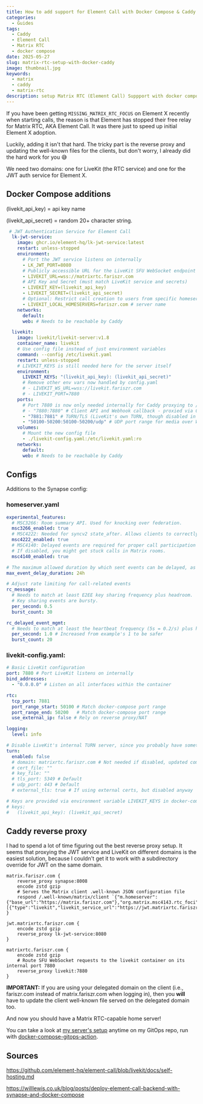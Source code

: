 ```yaml
---
title: How to add support for Element Call with Docker Compose & Caddy
categories:
  - Guides
tags:
  - Caddy
  - Element Call
  - Matrix RTC
  - docker compose
date: 2025-05-27
slug: matrix-rtc-setup-with-docker-caddy
image: thumbnail.jpg
keywords:
  - matrix
  - caddy
  - matrix-rtc
description: setup Matrix RTC (Element Call) Suppport with docker compose and Caddy reverse proxy
---
```


If you have been getting `MISSING_MATRIX_RTC_FOCUS` on Element X recently when starting calls, the reason is that Element has stopped their free relay for Matrix RTC, AKA Element Call.
It was there just to speed up initial Element X adoption.

Luckily, adding it isn't that hard. The tricky part is the reverse proxy and updating the well-known files for the clients, but don't worry, I already did the hard work for you 😅

We need two domains: one for LiveKit (the RTC service) and one for the JWT auth service for Element X.

## Docker Compose additions

(livekit_api_key) = api key name

(livekit_api_secret) = random 20+ character string.

```yaml
 # JWT Authentication Service for Element Call
  lk-jwt-service:
    image: ghcr.io/element-hq/lk-jwt-service:latest
    restart: unless-stopped
    environment:
      # Port the JWT service listens on internally
      - LK_JWT_PORT=8080
      # Publicly accessible URL for the LiveKit SFU WebSocket endpoint (updated domain)
      - LIVEKIT_URL=wss://matrixrtc.fariszr.com
      # API Key and Secret (must match LiveKit service and secrets)
      - LIVEKIT_KEY=(livekit_api_key)
      - LIVEKIT_SECRET=(livekit_api_secret)
      # Optional: Restrict call creation to users from specific homeservers
      - LIVEKIT_LOCAL_HOMESERVERS=fariszr.com # server name
    networks:
      default:
      web: # Needs to be reachable by Caddy

  livekit:
    image: livekit/livekit-server:v1.8
    container_name: livekit
    # Use config file instead of just environment variables
    command: --config /etc/livekit.yaml
    restart: unless-stopped
    # LIVEKIT_KEYS is still needed here for the server itself
    environment:
      LIVEKIT_KEYS: "(livekit_api_key): (livekit_api_secret)"
      # Remove other env vars now handled by config.yaml
      # - LIVEKIT_WS_URL=wss://livekit.fariszr.com
      # - LIVEKIT_PORT=7880
    ports:
      # Port 7880 is now only needed internally for Caddy proxying to /livekit/sfu
      # - "7880:7880" # Client API and Webhook callback - proxied via Caddy
      - "7881:7881" # TURN/TLS (LiveKit's own TURN, though disabled in config)
      - "50100-50200:50100-50200/udp" # UDP port range for media over WebRTC
    volumes:
      # Mount the new config file
      - ./livekit-config.yaml:/etc/livekit.yaml:ro
    networks:
      default:
      web: # Needs to be reachable by Caddy
```

## Configs
Additions to the Synapse config:

### homeserver.yaml

```yaml
experimental_features:
  # MSC3266: Room summary API. Used for knocking over federation.
  msc3266_enabled: true
  # MSC4222: Needed for syncv2 state_after. Allows clients to correctly track room state.
  msc4222_enabled: true
  # MSC4140: Delayed events are required for proper call participation signalling.
  # If disabled, you might get stuck calls in Matrix rooms.
  msc4140_enabled: true

# The maximum allowed duration by which sent events can be delayed, as per MSC4140.
max_event_delay_duration: 24h

# Adjust rate limiting for call-related events
rc_message:
  # Needs to match at least E2EE key sharing frequency plus headroom.
  # Key sharing events are bursty.
  per_second: 0.5
  burst_count: 30

rc_delayed_event_mgmt:
  # Needs to match at least the heartbeat frequency (5s = 0.2/s) plus headroom.
  per_second: 1.0 # Increased from example's 1 to be safer
  burst_count: 20
```

### livekit-config.yaml:

```yaml
# Basic LiveKit configuration
port: 7880 # Port LiveKit listens on internally
bind_addresses:
  - "0.0.0.0" # Listen on all interfaces within the container

rtc:
  tcp_port: 7881
  port_range_start: 50100 # Match docker-compose port range
  port_range_end: 50200   # Match docker-compose port range
  use_external_ip: false # Rely on reverse proxy/NAT

logging:
  level: info

# Disable LiveKit's internal TURN server, since you probably have something already set up for the classic P2P calls.
turn:
  enabled: false
  # domain: matrixrtc.fariszr.com # Not needed if disabled, updated comment for consistency
  # cert_file: ""
  # key_file: ""
  # tls_port: 5349 # Default
  # udp_port: 443 # Default
  # external_tls: true # If using external certs, but disabled anyway

# Keys are provided via environment variable LIVEKIT_KEYS in docker-compose.yml
# keys:
#   (livekit_api_key): (livekit_api_secret)
```

## Caddy reverse proxy

I had to spend a lot of time figuring out the best reverse proxy setup. It seems that proxying the JWT service and LiveKit on different domains is the easiest solution, because I couldn't get it to work with a subdirectory override for JWT on the same domain.


```caddy
matrix.fariszr.com {
	reverse_proxy synapse:8008
	encode zstd gzip
	# Serves the Matrix client .well-known JSON configuration file
	respond /.well-known/matrix/client `{"m.homeserver":{"base_url":"https://matrix.fariszr.com"},"org.matrix.msc4143.rtc_foci":[{"type":"livekit","livekit_service_url":"https://jwt.matrixrtc.fariszr.com"}]`
}

jwt.matrixrtc.fariszr.com {
	encode zstd gzip
	reverse_proxy lk-jwt-service:8080
}

matrixrtc.fariszr.com {
	encode zstd gzip
	# Route SFU WebSocket requests to the livekit container on its internal port 7880
	reverse_proxy livekit:7880
}
```

**IMPORTANT:** If you are using your delegated domain on the client (i.e., fariszr.com instead of matrix.fariszr.com when logging in), then you **will** have to update the client well-known file served on the delegated domain too.

And now you should have a Matrix RTC-capable home server!

You can take a look at [my server's setup](https://github.com/FarisZR/Server/tree/main/matrix) anytime on my GitOps repo, run with [docker-compose-gitops-action](https://fariszr.com/docker-compose-gitops-github/).

## Sources

https://github.com/element-hq/element-call/blob/livekit/docs/self-hosting.md

https://willlewis.co.uk/blog/posts/deploy-element-call-backend-with-synapse-and-docker-compose